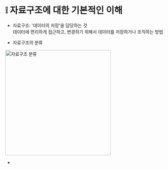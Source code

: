 # :grey_exclamation: 자료구조에 대한 기본적인 이해
* 자료구조:
'데이터의 저장'을 담당하는 것<br>
데이터에 편리하게 접근하고, 변경하기 위해서 데이터를 저장하거나 조직하는 방법<br>

* 자료구조의 분류
<img width="332" alt="자료구조 분류" src="https://user-images.githubusercontent.com/87407504/141984678-24cf58ba-c626-453a-97ee-43d1cad0cbc7.png">

*
